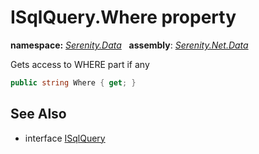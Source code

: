 # ISqlQuery.Where property
**namespace:** *[Serenity.Data](../../README.md#serenity.data-namespace)*   **assembly**: *[Serenity.Net.Data](../../README.md)*

Gets access to WHERE part if any

```csharp
public string Where { get; }
```

## See Also

* interface [ISqlQuery](../ISqlQuery.md)